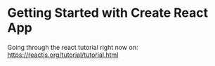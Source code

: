 # Getting Started with Create React App

Going through the react tutorial right now on: https://reactjs.org/tutorial/tutorial.html
